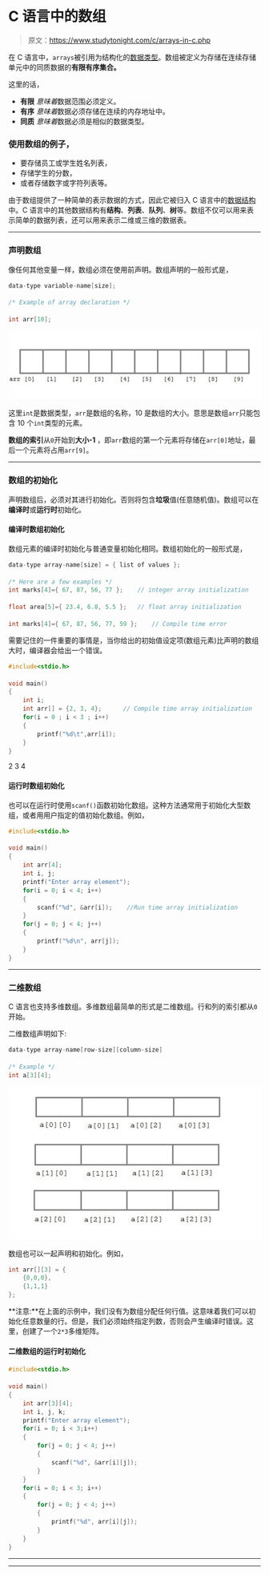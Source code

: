 # C 语言中的数组

> 原文：<https://www.studytonight.com/c/arrays-in-c.php>

在 C 语言中，`arrays`被引用为结构化的[数据类型](datatype-in-c.php)。数组被定义为存储在连续存储单元中的同质数据的**有限有序集合。**

这里的话，

*   **有限** *意味着*数据范围必须定义。
*   **有序** *意味着*数据必须存储在连续的内存地址中。
*   **同质** *意味着*数据必须是相似的数据类型。

### 使用数组的例子，

*   要存储员工或学生姓名列表，
*   存储学生的分数，
*   或者存储数字或字符列表等。

由于数组提供了一种简单的表示数据的方式，因此它被归入 C 语言中的[数据结构](introduction-to-data-structures.php)中。C 语言中的其他数据结构有**结构**、**列表**、**队列**、**树**等。数组不仅可以用来表示简单的数据列表，还可以用来表示二维或三维的数据表。

* * *

### 声明数组

像任何其他变量一样，数组必须在使用前声明。数组声明的一般形式是，

```cpp
data-type variable-name[size];

/* Example of array declaration */

int arr[10];
```

![array declaraction in c](img/2a1d549f6f3cc620ebd1ff3a7b8bb867.png)

这里`int`是数据类型，`arr`是数组的名称，10 是数组的大小。意思是数组`arr`只能包含 10 个`int`类型的元素。

**数组的索引**从`0`开始到**大小-1** ，即`arr`数组的第一个元素将存储在`arr[0]`地址，最后一个元素将占用`arr[9]`。

* * *

### 数组的初始化

声明数组后，必须对其进行初始化。否则将包含**垃圾**值(任意随机值)。数组可以在**编译时**或**运行时**初始化。

#### 编译时数组初始化

数组元素的编译时初始化与普通变量初始化相同。数组初始化的一般形式是，

```cpp
data-type array-name[size] = { list of values };

/* Here are a few examples */
int marks[4]={ 67, 87, 56, 77 };    // integer array initialization

float area[5]={ 23.4, 6.8, 5.5 };   // float array initialization

int marks[4]={ 67, 87, 56, 77, 59 };    // Compile time error
```

需要记住的一件重要的事情是，当你给出的初始值设定项(数组元素)比声明的数组大时，编译器会给出一个错误。

```cpp
#include<stdio.h>

void main()
{
    int i;
    int arr[] = {2, 3, 4};      // Compile time array initialization
    for(i = 0 ; i < 3 ; i++) 
    {
        printf("%d\t",arr[i]);
    }
}
```

2 3 4

#### 运行时数组初始化

也可以在运行时使用`scanf()`函数初始化数组。这种方法通常用于初始化大型数组，或者用用户指定的值初始化数组。例如，

```cpp
#include<stdio.h>

void main()
{
    int arr[4];
    int i, j;
    printf("Enter array element");
    for(i = 0; i < 4; i++)
    {
        scanf("%d", &arr[i]);    //Run time array initialization
    }
    for(j = 0; j < 4; j++)
    {
        printf("%d\n", arr[j]);
    }
}
```

* * *

### 二维数组

C 语言也支持多维数组。多维数组最简单的形式是二维数组。行和列的索引都从`0`开始。

二维数组声明如下:

```cpp
data-type array-name[row-size][column-size] 

/* Example */
int a[3][4];
```

![two dimensional array in c](img/8175deb6720f9d3ab4b33551d7655f11.png)

数组也可以一起声明和初始化。例如，

```cpp
int arr[][3] = {
    {0,0,0},
    {1,1,1}
};
```

**注意:**在上面的示例中，我们没有为数组分配任何行值。这意味着我们可以初始化任意数量的行。但是，我们必须始终指定列数，否则会产生编译时错误。这里，创建了一个`2*3`多维矩阵。

#### 二维数组的运行时初始化

```cpp
#include<stdio.h>

void main()
{
    int arr[3][4];
    int i, j, k;
    printf("Enter array element");
    for(i = 0; i < 3;i++)
    {
        for(j = 0; j < 4; j++)
        {
            scanf("%d", &arr[i][j]);
        }
    }
    for(i = 0; i < 3; i++)
    {
        for(j = 0; j < 4; j++)
        {
            printf("%d", arr[i][j]);
        }
    }
}
```

* * *

* * *